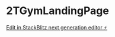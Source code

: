 # 2TGymLandingPage

[Edit in StackBlitz next generation editor ⚡️](https://stackblitz.com/~/github.com/Maurxdev/2TGymLandingPage)